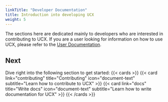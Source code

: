 ```yaml
---
linkTitle: "Developer Documentation"
title: Introduction into developing UCX
weight: 5
---
```


The sections here are dedicated mainly to developers who are interested in contributing to UCX. If you are a user looking for information on how to use UCX, please refer to the [User Documentation](/ucx/docs).

## Next

Dive right into the following section to get started:
{{< cards >}}
  {{< card link="contributing" title="Contributing" icon="document-text" subtitle="Learn how to contribute to UCX" >}}
  {{< card link="docs" title="Write docs" icon="document-text" subtitle="Learn how to write documentation for UCX" >}}
{{< /cards >}}